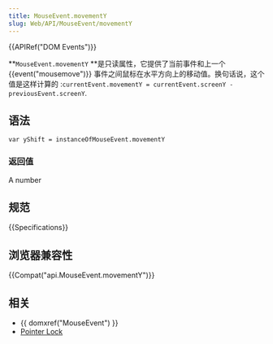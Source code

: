 ```yaml
---
title: MouseEvent.movementY
slug: Web/API/MouseEvent/movementY
---
```

{{APIRef("DOM Events")}}

**`MouseEvent.movementY` **是只读属性，它提供了当前事件和上一个 {{event("mousemove")}} 事件之间鼠标在水平方向上的移动值。换句话说，这个值是这样计算的 :`currentEvent.movementY = currentEvent.screenY - previousEvent.screenY`.

## 语法

```plain
var yShift = instanceOfMouseEvent.movementY
```

### 返回值

A number

## 规范

{{Specifications}}

## 浏览器兼容性

{{Compat("api.MouseEvent.movementY")}}

## 相关

- {{ domxref("MouseEvent") }}
- [Pointer Lock](/en-US/docs/WebAPI/Pointer_Lock)

